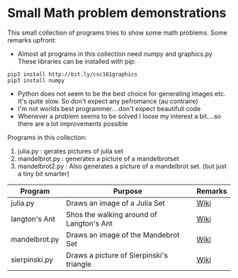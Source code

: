 # Small Math problem demonstrations

This small collection of programs tries to show some math problems.
Some remarks upfront:
- Almost all programs in this collection need numpy and graphics.py
These libraries can be installed with pip:
```
pip3 install http://bit.ly/csc161graphics
pip3 install numpy
```
- Python does not seem to be the best choice for generating images etc. It's quite slow. So don't expect any pefromance (au contraire)
- I'm not worlds best programmer....don't expect beautifull code
- Whenever a problem seems to be solved I loose my interest a bit....so there are a lot improvements possible

Programs in this collection:
1. julia.py : gerates pictures of julia set
2. mandelbrot.py : generates a picture of a mandelbrotset
3. mandelbrot2.py : Also generates a picture of a mandelbrot set. (but just a tiny bit smarter)


| Program | Purpose | Remarks|
|----------|----------|----------|
|julia.py|Draws an image of a Julia Set|[Wiki](https://en.wikipedia.org/wiki/Julia_set)|
|langton's Ant|Shos the walking around of Langton's Ant|[Wiki](https://en.wikipedia.org/wiki/Langton%27s_ant)|
|mandelbrot.py|Draws an image of the Mandebrot Set|[Wiki](https://en.wikipedia.org/wiki/Mandelbrot_set)|
|sierpinski.py|Draws a picture of Sierpinski's triangle|[Wiki](https://en.wikipedia.org/wiki/Sierpi%C5%84ski_triangle)|
